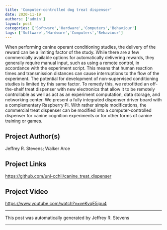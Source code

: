 ```yaml
---
title: 'Computer-controlled dog treat dispenser'
date: 2020-11-19
authors: ['admin']
layout: post
categories: ['Software','Hardware','Computers','Behaviour']
tags: ['Software','Hardware','Computers','Behaviour']
---
```

When performing canine operant conditioning studies, the delivery of the reward can be a limiting factor of the study. While there are a few commercially available options for automatically delivering rewards, they generally require manual input, such as using a remote control, in accordance with the experiment script. This means that human reaction times and transmission distances can cause interruptions to the flow of the experiment. The potential for development of non-supervised conditioning studies is limited by this same factor. To remedy this, we retrofitted an off-the-shelf treat dispenser with new electronics that allow it to be remotely controllable as well as act as an experiment computation, data storage, and networking center. We present a fully integrated dispenser driver board with a complementary Raspberry Pi. With rather simple modifications, the commercial treat dispenser can be modified into a computer-controlled dispenser for canine cognition experiments or for other forms of canine training or games.
## Project Author(s)
Jeffrey R. Stevens; Walker Arce
## Project Links
https://github.com/unl-cchil/canine_treat_dispenser
## Project Video
https://www.youtube.com/watch?v=veKvqE5ipu4
***
This post was automatically generated by
Jeffrey R. Stevens
***
